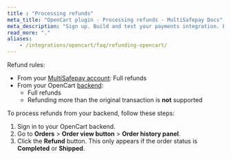 ```yaml
---
title : "Processing refunds"
meta_title: "OpenCart plugin - Processing refunds - MultiSafepay Docs"
meta_description: "Sign up. Build and test your payments integration. Explore our products and services. Use our API Reference, SDKs, and wrappers. Get support."
read_more: "."
aliases: 
    - /integrations/opencart/faq/refunding-opencart/
---
```


Refund rules:

- From your [MultiSafepay account](/account/multisafepay-account/processing-refunds/): Full refunds 
- From your OpenCart [backend](/getting-started/glossary/#backend):  
    - Full refunds
    - Refunding more than the original transaction is **not** supported

To process refunds from your backend, follow these steps:

1. Sign in to your OpenCart backend.
2. Go to **Orders** > **Order view button** > **Order history panel**. 
3. Click the **Refund** button. This only appears if the order status is **Completed** or **Shipped**.

